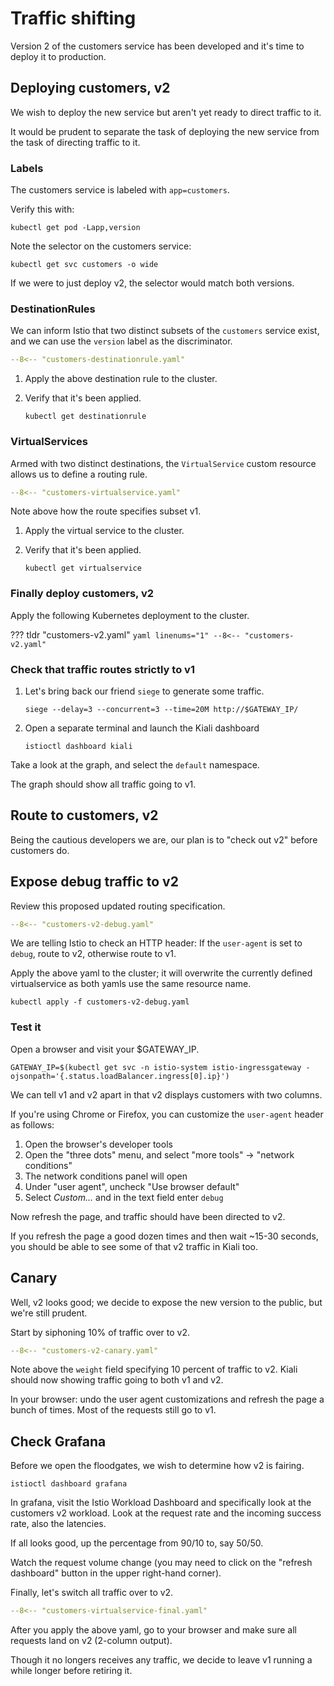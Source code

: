 # Traffic shifting

Version 2 of the customers service has been developed and it's time to deploy it to production.

## Deploying customers, v2

We wish to deploy the new service but aren't yet ready to direct traffic to it.

It would be prudent to separate the task of deploying the new service from the task of directing traffic to it.

### Labels

The customers service is labeled with `app=customers`.

Verify this with:

```shell
kubectl get pod -Lapp,version
```

Note the selector on the customers service:

```shell
kubectl get svc customers -o wide
```

If we were to just deploy v2, the selector would match both versions.

### DestinationRules

We can inform Istio that two distinct subsets of the `customers` service exist, and we can use the `version` label as the discriminator.

```yaml linenums="1" title="customers-destinationrule.yaml"
--8<-- "customers-destinationrule.yaml"
```

1. Apply the above destination rule to the cluster.

1. Verify that it's been applied.

    ```shell
    kubectl get destinationrule
    ```

### VirtualServices

Armed with two distinct destinations, the `VirtualService` custom resource allows us to define a routing rule.

```yaml linenums="1" title="customers-virtualservice.yaml"
--8<-- "customers-virtualservice.yaml"
```

Note above how the route specifies subset v1.

1. Apply the virtual service to the cluster.

1. Verify that it's been applied.

    ```shell
    kubectl get virtualservice 
    ```

### Finally deploy customers, v2

Apply the following Kubernetes deployment to the cluster.

??? tldr "customers-v2.yaml"
    ```yaml linenums="1"
    --8<-- "customers-v2.yaml"
    ```

### Check that traffic routes strictly to v1

1. Let's bring back our friend `siege` to generate some traffic.

    ```shell
    siege --delay=3 --concurrent=3 --time=20M http://$GATEWAY_IP/
    ```

1. Open a separate terminal and launch the Kiali dashboard

    ```shell
    istioctl dashboard kiali
    ```

Take a look at the graph, and select the `default` namespace.

The graph should show all traffic going to v1.

## Route to customers, v2

Being the cautious developers we are, our plan is to "check out v2" before customers do.

## Expose debug traffic to v2

Review this proposed updated routing specification.

```yaml linenums="1" title="customers-v2-debug.yaml"
--8<-- "customers-v2-debug.yaml"
```

We are telling Istio to check an HTTP header:  If the `user-agent` is set to `debug`, route to v2, otherwise route to v1.

Apply the above yaml to the cluster; it will overwrite the currently defined virtualservice as both yamls use the same resource name.

```shell
kubectl apply -f customers-v2-debug.yaml
```

### Test it

Open a browser and visit your $GATEWAY_IP.

```shell
GATEWAY_IP=$(kubectl get svc -n istio-system istio-ingressgateway -ojsonpath='{.status.loadBalancer.ingress[0].ip}')
```

We can tell v1 and v2 apart in that v2 displays customers with two columns.

If you're using Chrome or Firefox, you can customize the `user-agent` header as follows:

1. Open the browser's developer tools
2. Open the "three dots" menu, and select "more tools" -> "network conditions"
3. The network conditions panel will open
4. Under "user agent", uncheck "Use browser default"
5. Select _Custom..._ and in the text field enter `debug`

Now refresh the page, and traffic should have been directed to v2.

If you refresh the page a good dozen times and then wait ~15-30 seconds, you should be able to see some of that v2 traffic in Kiali too.

## Canary

Well, v2 looks good; we decide to expose the new version to the public, but we're still prudent.

Start by siphoning 10% of traffic over to v2.

```yaml linenums="1" title="customers-v2-canary.yaml"
--8<-- "customers-v2-canary.yaml"
```

Note above the `weight` field specifying 10 percent of traffic to v2.
Kiali should now showing traffic going to both v1 and v2.

In your browser:  undo the user agent customizations and refresh the page a bunch of times.  Most of the requests still go to v1.

## Check Grafana

Before we open the floodgates, we wish to determine how v2 is fairing.

```shell
istioctl dashboard grafana
```

In grafana, visit the Istio Workload Dashboard and specifically look at the customers v2 workload.
Look at the request rate and the incoming success rate, also the latencies.

If all looks good, up the percentage from 90/10 to, say 50/50.

Watch the request volume change (you may need to click on the "refresh dashboard" button in the upper right-hand corner).

Finally, let's switch all traffic over to v2.

```yaml linenums="1" title="customers-virtualservice-final.yaml"
--8<-- "customers-virtualservice-final.yaml"
```

After you apply the above yaml, go to your browser and make sure all requests land on v2 (2-column output).

Though it no longers receives any traffic, we decide to leave v1 running a while longer before retiring it.
